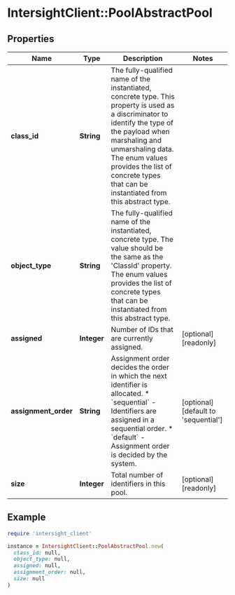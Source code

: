 # IntersightClient::PoolAbstractPool

## Properties

| Name | Type | Description | Notes |
| ---- | ---- | ----------- | ----- |
| **class_id** | **String** | The fully-qualified name of the instantiated, concrete type. This property is used as a discriminator to identify the type of the payload when marshaling and unmarshaling data. The enum values provides the list of concrete types that can be instantiated from this abstract type. |  |
| **object_type** | **String** | The fully-qualified name of the instantiated, concrete type. The value should be the same as the &#39;ClassId&#39; property. The enum values provides the list of concrete types that can be instantiated from this abstract type. |  |
| **assigned** | **Integer** | Number of IDs that are currently assigned. | [optional][readonly] |
| **assignment_order** | **String** | Assignment order decides the order in which the next identifier is allocated. * &#x60;sequential&#x60; - Identifiers are assigned in a sequential order. * &#x60;default&#x60; - Assignment order is decided by the system. | [optional][default to &#39;sequential&#39;] |
| **size** | **Integer** | Total number of identifiers in this pool. | [optional][readonly] |

## Example

```ruby
require 'intersight_client'

instance = IntersightClient::PoolAbstractPool.new(
  class_id: null,
  object_type: null,
  assigned: null,
  assignment_order: null,
  size: null
)
```

